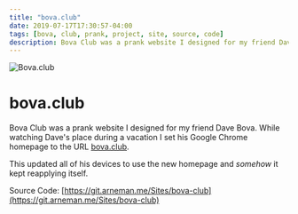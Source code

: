 ```yaml
---
title: "bova.club"
date: 2019-07-17T17:30:57-04:00
tags: [bova, club, prank, project, site, source, code]
description: Bova Club was a prank website I designed for my friend Dave Bova
---
```


![Bova.club](/images/bova.png)

# bova.club

Bova Club was a prank website I designed for my friend Dave Bova. While watching Dave's place during a vacation I set his Google Chrome homepage to the URL [bova.club](https://bova.club/).

This updated all of his devices to use the new homepage and *somehow* it kept reapplying itself.

Source Code: [https://git.arneman.me/Sites/bova-club](https://git.arneman.me/Sites/bova-club)
